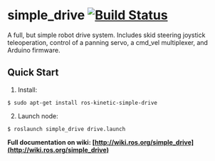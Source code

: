 # simple_drive [![Build Status](http://build.ros.org/buildStatus/icon?job=Kbin_uX64__simple_drive__ubuntu_xenial_amd64__binary)](http://build.ros.org/job/Kbin_uX64__simple_drive__ubuntu_xenial_amd64__binary)

A full, but simple robot drive system. Includes skid steering joystick teleoperation, control of a panning servo, a cmd_vel multiplexer, and Arduino firmware.

## Quick Start

1. Install:

```
$ sudo apt-get install ros-kinetic-simple-drive
```
2. Launch node:

```
$ roslaunch simple_drive drive.launch
```

**Full documentation on wiki: [http://wiki.ros.org/simple_drive](http://wiki.ros.org/simple_drive)**
